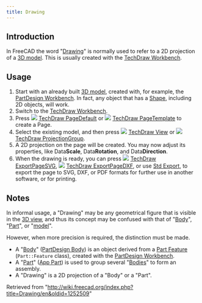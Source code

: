 ```yaml
---
title: Drawing
---
```


## Introduction

In FreeCAD the word "[Drawing](/Drawing "Drawing")" is normally used to refer to a 2D projection of a [3D model](/Model "Model"). This is usually created with the [TechDraw Workbench](/TechDraw_Workbench "TechDraw Workbench").

## Usage

1. Start with an already built [3D model](/Model "Model"), created with, for example, the [PartDesign Workbench](/PartDesign_Workbench "PartDesign Workbench"). In fact, any object that has a [Shape](/Shape "Shape"), including 2D objects, will work.
2. Switch to the [TechDraw Workbench](/TechDraw_Workbench "TechDraw Workbench").
3. Press ![](/images/TechDraw_PageDefault.svg) [TechDraw PageDefault](/TechDraw_PageDefault "TechDraw PageDefault") or ![](/images/TechDraw_PageTemplate.svg) [TechDraw PageTemplate](/TechDraw_PageTemplate "TechDraw PageTemplate") to create a Page.
4. Select the existing model, and then press ![](/images/TechDraw_View.svg) [TechDraw View](/TechDraw_View "TechDraw View") or ![](/images/TechDraw_ProjectionGroup.svg) [TechDraw ProjectionGroup](/TechDraw_ProjectionGroup "TechDraw ProjectionGroup").
5. A 2D projection on the page will be created. You may now adjust its properties, like Data**Scale**, Data**Rotation**, and Data**Direction**.
6. When the drawing is ready, you can press ![](/images/TechDraw_ExportPageSVG.svg) [TechDraw ExportPageSVG](/TechDraw_ExportPageSVG "TechDraw ExportPageSVG"), ![](/images/TechDraw_ExportPageDXF.svg) [TechDraw ExportPageDXF](/TechDraw_ExportPageDXF "TechDraw ExportPageDXF"), or use [Std Export](/Std_Export "Std Export"), to export the page to SVG, DXF, or PDF formats for further use in another software, or for printing.

## Notes

In informal usage, a "Drawing" may be any geometrical figure that is visible in the [3D view](/3D_view "3D view"), and thus its concept may be confused with that of "[Body](/Body "Body")", "[Part](/Part "Part")", or "[model](/Model "Model")".

However, when more precision is required, the distinction must be made.

- A "[Body](/Body "Body")" ([PartDesign Body](/PartDesign_Body "PartDesign Body")) is an object derived from a [Part Feature](/Part_Feature "Part Feature") (`Part::Feature` class), created with the [PartDesign Workbench](/PartDesign_Workbench "PartDesign Workbench").
- A "[Part](/Part "Part")" ([App Part](/App_Part "App Part")) is used to group several "[Bodies](/Body "Body")" to form an assembly.
- A "Drawing" is a 2D projection of a "Body" or a "Part".

Retrieved from "<http://wiki.freecad.org/index.php?title=Drawing/en&oldid=1252509>"
